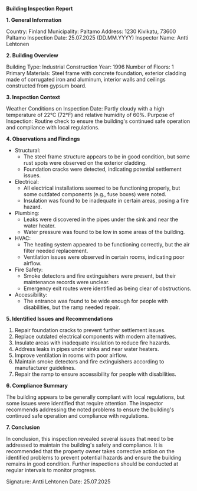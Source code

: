 **Building Inspection Report**

**1. General Information**

Country: Finland
Municipality: Paltamo
Address: 1230 Kivikatu, 73600 Paltamo
Inspection Date: 25.07.2025 (DD.MM.YYYY)
Inspector Name: Antti Lehtonen

**2. Building Overview**

Building Type: Industrial
Construction Year: 1996
Number of Floors: 1
Primary Materials: Steel frame with concrete foundation, exterior cladding made of corrugated iron and aluminum, interior walls and ceilings constructed from gypsum board.

**3. Inspection Context**

Weather Conditions on Inspection Date: Partly cloudy with a high temperature of 22°C (72°F) and relative humidity of 60%.
Purpose of Inspection: Routine check to ensure the building's continued safe operation and compliance with local regulations.

**4. Observations and Findings**

* Structural:
	+ The steel frame structure appears to be in good condition, but some rust spots were observed on the exterior cladding.
	+ Foundation cracks were detected, indicating potential settlement issues.
* Electrical:
	+ All electrical installations seemed to be functioning properly, but some outdated components (e.g., fuse boxes) were noted.
	+ Insulation was found to be inadequate in certain areas, posing a fire hazard.
* Plumbing:
	+ Leaks were discovered in the pipes under the sink and near the water heater.
	+ Water pressure was found to be low in some areas of the building.
* HVAC:
	+ The heating system appeared to be functioning correctly, but the air filter needed replacement.
	+ Ventilation issues were observed in certain rooms, indicating poor airflow.
* Fire Safety:
	+ Smoke detectors and fire extinguishers were present, but their maintenance records were unclear.
	+ Emergency exit routes were identified as being clear of obstructions.
* Accessibility:
	+ The entrance was found to be wide enough for people with disabilities, but the ramp needed repair.

**5. Identified Issues and Recommendations**

1. Repair foundation cracks to prevent further settlement issues.
2. Replace outdated electrical components with modern alternatives.
3. Insulate areas with inadequate insulation to reduce fire hazards.
4. Address leaks in pipes under sinks and near water heaters.
5. Improve ventilation in rooms with poor airflow.
6. Maintain smoke detectors and fire extinguishers according to manufacturer guidelines.
7. Repair the ramp to ensure accessibility for people with disabilities.

**6. Compliance Summary**

The building appears to be generally compliant with local regulations, but some issues were identified that require attention. The inspector recommends addressing the noted problems to ensure the building's continued safe operation and compliance with regulations.

**7. Conclusion**

In conclusion, this inspection revealed several issues that need to be addressed to maintain the building's safety and compliance. It is recommended that the property owner takes corrective action on the identified problems to prevent potential hazards and ensure the building remains in good condition. Further inspections should be conducted at regular intervals to monitor progress.

Signature: Antti Lehtonen
Date: 25.07.2025